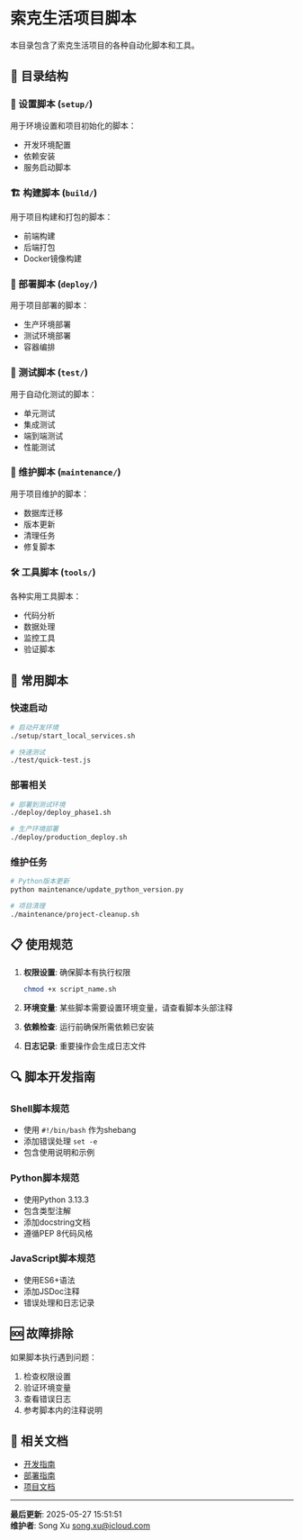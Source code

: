 # 索克生活项目脚本

本目录包含了索克生活项目的各种自动化脚本和工具。

## 📁 目录结构

### 🔧 设置脚本 (`setup/`)
用于环境设置和项目初始化的脚本：
- 开发环境配置
- 依赖安装
- 服务启动脚本

### 🏗️ 构建脚本 (`build/`)
用于项目构建和打包的脚本：
- 前端构建
- 后端打包
- Docker镜像构建

### 🚀 部署脚本 (`deploy/`)
用于项目部署的脚本：
- 生产环境部署
- 测试环境部署
- 容器编排

### 🧪 测试脚本 (`test/`)
用于自动化测试的脚本：
- 单元测试
- 集成测试
- 端到端测试
- 性能测试

### 🔧 维护脚本 (`maintenance/`)
用于项目维护的脚本：
- 数据库迁移
- 版本更新
- 清理任务
- 修复脚本

### 🛠️ 工具脚本 (`tools/`)
各种实用工具脚本：
- 代码分析
- 数据处理
- 监控工具
- 验证脚本

## 🚀 常用脚本

### 快速启动
```bash
# 启动开发环境
./setup/start_local_services.sh

# 快速测试
./test/quick-test.js
```

### 部署相关
```bash
# 部署到测试环境
./deploy/deploy_phase1.sh

# 生产环境部署
./deploy/production_deploy.sh
```

### 维护任务
```bash
# Python版本更新
python maintenance/update_python_version.py

# 项目清理
./maintenance/project-cleanup.sh
```

## 📋 使用规范

1. **权限设置**: 确保脚本有执行权限
   ```bash
   chmod +x script_name.sh
   ```

2. **环境变量**: 某些脚本需要设置环境变量，请查看脚本头部注释

3. **依赖检查**: 运行前确保所需依赖已安装

4. **日志记录**: 重要操作会生成日志文件

## 🔍 脚本开发指南

### Shell脚本规范
- 使用 `#!/bin/bash` 作为shebang
- 添加错误处理 `set -e`
- 包含使用说明和示例

### Python脚本规范
- 使用Python 3.13.3
- 包含类型注解
- 添加docstring文档
- 遵循PEP 8代码风格

### JavaScript脚本规范
- 使用ES6+语法
- 添加JSDoc注释
- 错误处理和日志记录

## 🆘 故障排除

如果脚本执行遇到问题：

1. 检查权限设置
2. 验证环境变量
3. 查看错误日志
4. 参考脚本内的注释说明

## 🔗 相关文档

- [开发指南](../docs/guides/DEVELOPMENT.md)
- [部署指南](../docs/guides/DEPLOYMENT.md)
- [项目文档](../docs/README.md)

---

**最后更新**: 2025-05-27 15:51:51  
**维护者**: Song Xu <song.xu@icloud.com> 